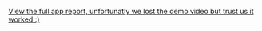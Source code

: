 [View the full app report, unfortunatly we lost the demo video but trust us it worked :) ]((https://drive.google.com/file/d/1vWdakWdGuETeU0ieIXo70FfZlWpD1EDn/view?usp=sharing))
